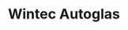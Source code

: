 ---
title: "Wintec Autoglas"
url: /greifswald/wintec-autoglas-bahnhofstrasse/
shop: Autowerkstatt
---
